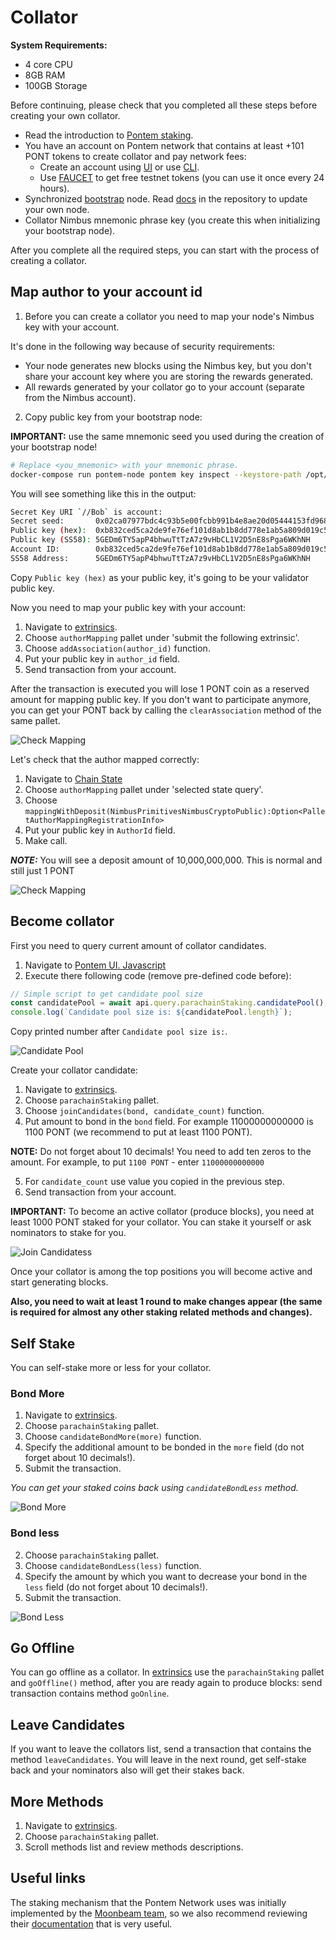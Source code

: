 # Collator

**System Requirements:**
* 4 core CPU
* 8GB RAM
* 100GB Storage

Before continuing, please check that you completed all these steps before creating your own collator.

* Read the introduction to [Pontem staking](./README.md).
* You have an account on Pontem network that contains at least +101 PONT tokens to create collator and pay network fees:
  * Create an account using [UI](../getting_started/ui.md#account-creation) or use [CLI](../getting_started/cli.md#account-creation).
  * Use [FAUCET](https://t.me/pontem_faucet_bot) to get free testnet tokens (you can use it once every 24 hours).
* Synchronized [bootstrap](https://github.com/pontem-network/bootstrap) node. Read [docs](https://github.com/pontem-network/bootstrap) in the repository to update your own node.
* Collator Nimbus mnemonic phrase key (you create this when initializing your bootstrap node).

After you complete all the required steps, you can start with the process of creating a collator.

## Map author to your account id

1. Before you can create a collator you need to map your node's Nimbus key with your account. 

It's done in the following way because of security requirements:

* Your node generates new blocks using the Nimbus key, but you don't share your account key where you are storing the rewards generated.
* All rewards generated by your collator go to your account (separate from the Nimbus account). 

2. Copy public key from your bootstrap node:

**IMPORTANT:** use the same mnemonic seed you used during the creation of your bootstrap node!

```sh
# Replace <you_mnemonic> with your mnemonic phrase.
docker-compose run pontem-node pontem key inspect --keystore-path /opt/pontem/keys "<your_mnemonic>"
```

You will see something like this in the output:

```sh
Secret Key URI `//Bob` is account:
Secret seed:       0x02ca07977bdc4c93b5e00fcbb991b4e8ae20d05444153fd968e04bed6b4946e7
Public key (hex):  0xb832ced5ca2de9fe76ef101d8ab1b8dd778e1ab5a809d019c57b78e45ecbaa56
Public key (SS58): 5GEDm6TY5apP4bhwuTtTzA7z9vHbCL1V2D5nE8sPga6WKhNH
Account ID:        0xb832ced5ca2de9fe76ef101d8ab1b8dd778e1ab5a809d019c57b78e45ecbaa56
SS58 Address:      5GEDm6TY5apP4bhwuTtTzA7z9vHbCL1V2D5nE8sPga6WKhNH
```

Copy `Public key (hex)` as your public key, it's going to be your validator public key. 

Now you need to map your public key with your account:

1. Navigate to [extrinsics](https://polkadot.js.org/apps/?rpc=wss://testnet.pontem.network/ws#/extrinsics).
2. Choose `authorMapping` pallet under 'submit the following extrinsic'.
3. Choose `addAssociation(author_id)` function.
4. Put your public key in `author_id` field.
5. Send transaction from your account.

After the transaction is executed you will lose 1 PONT coin as a reserved amount for mapping public key. If you don't want to participate anymore, you can get your PONT back by calling the `clearAssociation` method of the same pallet.

![Check Mapping](/assets/author_mapping.png "Author Mapping")

Let's check that the author mapped correctly:

1. Navigate to [Chain State](https://polkadot.js.org/apps/?rpc=wss%3A%2F%2Ftestnet.pontem.network%2Fws#/chainstate)
2. Choose `authorMapping` pallet under 'selected state query'.
3. Choose `mappingWithDeposit(NimbusPrimitivesNimbusCryptoPublic):Option<PalletAuthorMappingRegistrationInfo>`
4. Put your public key in `AuthorId` field.
5. Make call.

***NOTE:*** You will see a deposit amount of 10,000,000,000. This is normal and still just 1 PONT

![Check Mapping](/assets/check_author_mapping.png "Check Mapping")

## Become collator

First you need to query current amount of collator candidates.

1. Navigate to [Pontem UI. Javascript](https://polkadot.js.org/apps/?rpc=wss%3A%2F%2Ftestnet.pontem.network%2Fws#/js)
2. Execute there following code (remove pre-defined code before):

```js
// Simple script to get candidate pool size
const candidatePool = await api.query.parachainStaking.candidatePool();
console.log(`Candidate pool size is: ${candidatePool.length}`);
```

Copy printed number after `Candidate pool size is:`.

![Candidate Pool](/assets/candidate_pool.png "Candidate Pool")

Create your collator candidate:

1. Navigate to [extrinsics](https://polkadot.js.org/apps/?rpc=wss://testnet.pontem.network/ws#/extrinsics).
2. Choose `parachainStaking` pallet.
3. Choose `joinCandidates(bond, candidate_count)` function.
4. Put amount to bond in the `bond` field. For example 11000000000000 is 1100 PONT (we recommend to put at least 1100 PONT).

**NOTE:** Do not forget about 10 decimals! You need to add ten zeros to the amount. For example, to put `1100 PONT` - enter `11000000000000`

5. For `candidate_count` use value you copied in the previous step.
6. Send transaction from your account.
 
**IMPORTANT:** To become an active collator (produce blocks), you need at least 1000 PONT staked for your collator. You can stake it yourself or ask nominators to stake for you.

![Join Candidatess](/assets/join_candidates.png "Join Candidates")

Once your collator is among the top positions you will become active and start generating blocks. 

**Also, you need to wait at least 1 round to make changes appear (the same is required for almost any other staking related methods and changes).**

## Self Stake

You can self-stake more or less for your collator.
### Bond More

1. Navigate to [extrinsics](https://polkadot.js.org/apps/?rpc=wss://testnet.pontem.network/ws#/extrinsics).
2. Choose `parachainStaking` pallet.
3. Choose `candidateBondMore(more)` function.
4. Specify the additional amount to be bonded in the `more` field (do not forget about 10 decimals!).
5. Submit the transaction.

*You can get your staked coins back using `candidateBondLess` method.*

![Bond More](/assets/bond_more.png "Bond More")

### Bond less
2. Choose `parachainStaking` pallet.
3. Choose `candidateBondLess(less)` function.
4. Specify the amount by which you want to decrease your bond in the `less` field (do not forget about 10 decimals!).
5. Submit the transaction.

![Bond Less](/assets/bond_less.png "Bond Less")

## Go Offline

You can go offline as a collator. In [extrinsics](https://polkadot.js.org/apps/?rpc=wss://testnet.pontem.network/ws#/extrinsics) use the `parachainStaking` pallet and `goOffline()` method, after you are ready again to produce blocks: send transaction contains method `goOnline`.

## Leave Candidates

If you want to leave the collators list, send a transaction that contains the method `leaveCandidates`. You will leave in the next round, get self-stake back and your nominators also will get their stakes back.

## More Methods

1. Navigate to [extrinsics](https://polkadot.js.org/apps/?rpc=wss://testnet.pontem.network/ws#/extrinsics).
2. Choose `parachainStaking` pallet.
3. Scroll methods list and review methods descriptions.

## Useful links

The staking mechanism that the Pontem Network uses was initially implemented by the [Moonbeam team](https://moonbeam.network/), so we also recommend reviewing their [documentation](https://docs.moonbeam.network/learn/features/staking/) that is very useful.
